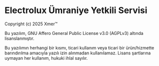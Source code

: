 # Electrolux Ümraniye Yetkili Servisi
Copyright (c) 2025 Xmer™ 

Bu yazılım, GNU Affero General Public License v3.0 (AGPLv3) altında lisanslanmıştır.

Bu yazılımın herhangi bir kısmı, ticari kullanım veya ticari bir ürün/hizmette barındırılma amacıyla
yazılı izin alınmadan kullanılamaz. Lisans şartlarına uymayan her kullanım, hukuki ihlal sayılır.
